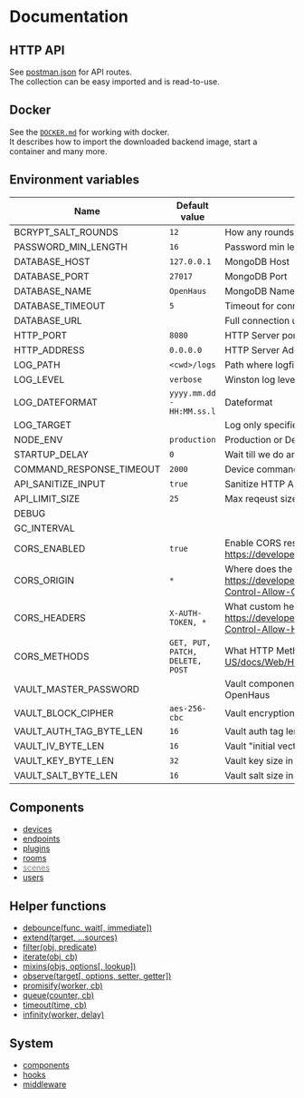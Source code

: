 # Documentation


## HTTP API
See [postman.json](../postman.json) for API routes.<br />
The collection can be easy imported and is read-to-use.

## Docker
See the [`DOCKER.md`](./DOCKER.md) for working with docker.<br />
It describes how to import the downloaded backend image, start a container and many more.


## Environment variables
| Name                     | Default value                   | Description                                                                                                                            |
| ------------------------ | ------------------------------- | -------------------------------------------------------------------------------------------------------------------------------------- |
| BCRYPT_SALT_ROUNDS       | `12`                            | How any rounds to generate the password salt                                                                                           |
| PASSWORD_MIN_LENGTH      | `16`                            | Password min length                                                                                                                    |
| DATABASE_HOST            | `127.0.0.1`                     | MongoDB Host                                                                                                                           |
| DATABASE_PORT            | `27017`                         | MongoDB Port                                                                                                                           |
| DATABASE_NAME            | `OpenHaus`                      | MongoDB Name                                                                                                                           |
| DATABASE_TIMEOUT         | `5`                             | Timeout for connection                                                                                                                 |
| DATABASE_URL             |                                 | Full connection url, if set other database settings are ignored                                                                        |
| HTTP_PORT                | `8080`                          | HTTP Server port for the API                                                                                                           |
| HTTP_ADDRESS             | `0.0.0.0`                       | HTTP Server Address for the API                                                                                                        |
| LOG_PATH                 | `<cwd>/logs`                    | Path where logfiles are stored                                                                                                         |
| LOG_LEVEL                | `verbose`                       | Winston log level                                                                                                                      |
| LOG_DATEFORMAT           | `yyyy.mm.dd - HH:MM.ss.l`       | Dateformat                                                                                                                             |
| LOG_TARGET               |                                 | Log only specified target, usefull for devs                                                                                            |
| NODE_ENV                 | `production`                    | Production or Development env?                                                                                                         |
| STARTUP_DELAY            | `0`                             | Wait till we do anything                                                                                                               |
| COMMAND_RESPONSE_TIMEOUT | `2000`                          | Device command response timeout                                                                                                        |
| API_SANITIZE_INPUT       | `true`                          | Sanitize HTTP API Input to prevent XSS                                                                                                 |
| API_LIMIT_SIZE           | `25`                            | Max reqeust size in mb for API calls                                                                                                   |
| DEBUG                    |                                 |                                                                                                                                        |
| GC_INTERVAL              |                                 |                                                                                                                                        |
| CORS_ENABLED             | `true`                          | Enable CORS response headers, see: https://developer.mozilla.org/en/docs/Web/HTTP/CORS                                                 |
| CORS_ORIGIN              | `*`                             | Where does the request come from: https://developer.mozilla.org/en/docs/Web/HTTP/Headers/Access-Control-Allow-Origin                   |
| CORS_HEADERS             | `X-AUTH-TOKEN, *`               | What custom headers is the client allowed to send: https://developer.mozilla.org/en/docs/Web/HTTP/Headers/Access-Control-Allow-Headers |
| CORS_METHODS             | `GET, PUT, PATCH, DELETE, POST` | What HTTP Methods are allowed: https://developer.mozilla.org/en-US/docs/Web/HTTP/Headers/Access-Control-Allow-Methods                  |
| VAULT_MASTER_PASSWORD    |                                 | Vault component master Password, need to be set to start OpenHaus                                                                      |
| VAULT_BLOCK_CIPHER       | `aes-256-cbc`                   | Vault encryption method                                                                                                                |
| VAULT_AUTH_TAG_BYTE_LEN  | `16`                            | Vault auth tag length in bytes                                                                                                         |
| VAULT_IV_BYTE_LEN        | `16`                            | Vault "initial vector" value size in bytes                                                                                             |
| VAULT_KEY_BYTE_LEN       | `32`                            | Vault key size in bytes                                                                                                                |
| VAULT_SALT_BYTE_LEN      | `16`                            | Vault salt size in bytes                                                                                                               |


## Components
- [devices](./components/devices.md)
- [endpoints](./components/endpoints.md)
- [plugins](./components/plugins.md)
- [rooms](./components/rooms.md)
- [<span style="color:gray">scenes</span>](./components/scenes.md)
- [users](./components/users.md)

## Helper functions
- [debounce(func, wait[, immediate])](./helper.md#debouncefunc-wait-immediate)
- [extend(target, ...sources)](./helper.md#extendtarget-sources)
- [filter(obj, predicate)](./helper.md#filterobj-predicate)
- [iterate(obj, cb)](./helper.md#iterateobj-cb)
- [mixins(objs, options[, lookup])](./helper.md#mixinsobjs-options-lookup)
- [observe(target[, options, setter, getter])](./helper.md#observetarget-options-setter-getter)
- [promisify(worker, cb)](./helper.md#promisifyworker-cb)
- [queue(counter, cb)](./helper.md#queuecounter-cb)
- [timeout(time, cb)](./helper.md#timeouttime-cb)
- [infinity(worker, delay)](./helper.md#infintyworker-delay)

## System
- [components](./system/components.md)
- [hooks](./system/hooks.md)
- [middleware](./system/middleware.md)